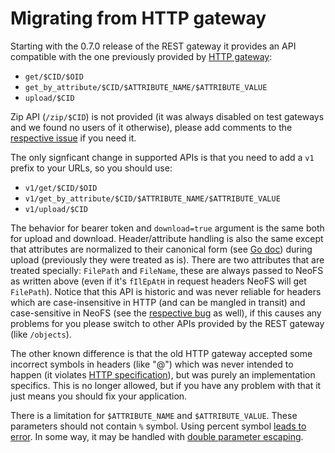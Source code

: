 # Migrating from HTTP gateway

Starting with the 0.7.0 release of the REST gateway it provides an API
compatible with the one previously provided by [HTTP gateway](https://github.com/nspcc-dev/neofs-http-gw):
 * `get/$CID/$OID`
 * `get_by_attribute/$CID/$ATTRIBUTE_NAME/$ATTRIBUTE_VALUE`
 * `upload/$CID`

Zip API (`/zip/$CID`) is not provided (it was always disabled on test gateways
and we found no users of it otherwise), please add comments to the [respective
issue](https://github.com/nspcc-dev/neofs-rest-gw/issues/112) if you need it.

The only signficant change in supported APIs is that you need to add a `v1`
prefix to your URLs, so you should use:
 * `v1/get/$CID/$OID`
 * `v1/get_by_attribute/$CID/$ATTRIBUTE_NAME/$ATTRIBUTE_VALUE`
 * `v1/upload/$CID`

The behavior for bearer token and `download=true` argument is the same both
for upload and download. Header/attribute handling is also the same except
that attributes are normalized to their canonical form (see [Go doc](https://pkg.go.dev/net/http#CanonicalHeaderKey))
during upload (previously they were treated as is). There are two attributes
that are treated specially: `FilePath` and `FileName`, these are always passed
to NeoFS as written above (even if it's `fIlEpAtH` in request headers NeoFS
will get `FilePath`). Notice that this API is historic and was never reliable
for headers which are case-insensitive in HTTP (and can be mangled in transit)
and case-sensitive in NeoFS (see the [respective bug](https://github.com/nspcc-dev/neofs-http-gw/issues/255)
as well), if this causes any problems for you please switch to other APIs
provided by the REST gateway (like `/objects`).

The other known difference is that the old HTTP gateway accepted some incorrect
symbols in headers (like "@") which was never intended to happen (it violates
[HTTP specification](https://datatracker.ietf.org/doc/html/rfc7230#section-3.2.6)),
but was purely an implementation specifics. This is no longer allowed, but if
you have any problem with that it just means you should fix your application.

There is a limitation for `$ATTRIBUTE_NAME` and `$ATTRIBUTE_VALUE`. These parameters
should not contain `%` symbol. Using percent symbol [leads to error](https://github.com/nspcc-dev/neofs-rest-gw/issues/195).
In some way, it may be handled with [double parameter escaping](https://github.com/nspcc-dev/neofs-rest-gw/issues/195#issuecomment-2049422164).
